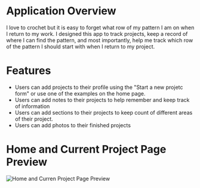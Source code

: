 # Application Overview 
I love to crochet but it is easy to forget what row of my pattern I am on when I return to my work. I designed this app to track projects, keep a record of where I can find the pattern, and most importantly, help me track which row of the pattern I should start with when I return to my project. 

# Features 
* Users can add projects to their profile using the "Start a new projetc form" or use one of the examples on the home page. 
* Users can add notes to their projects to help remember and keep track of information 
* Users can add sections to their projects to keep count of different areas of their project. 
* Users can add photos to their finished projects 

# Home and Current Project Page Preview 
![Home and Curren Project Page Preview](images/HomeAndProject.gif)